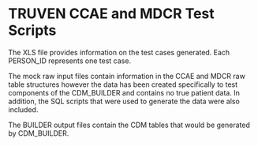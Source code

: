 TRUVEN CCAE and MDCR Test Scripts
======================

The XLS file provides information on the test cases generated.  Each PERSON_ID represents one test case.

The mock raw input files contain information in the CCAE and MDCR raw table structures however the data has been created specifically to test components of the CDM_BUILDER and contains no true patient data.  In addition, the SQL scripts that were used to generate the data were also included.    

The BUILDER output files contain the CDM tables that would be generated by CDM_BUILDER.  